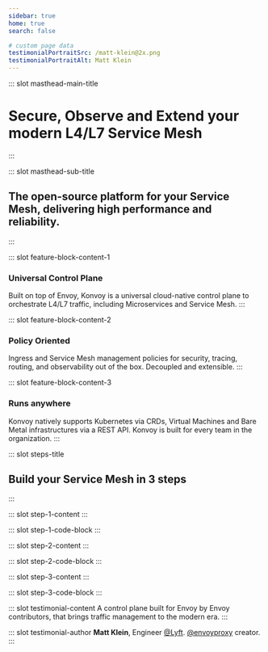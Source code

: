 ```yaml
---
sidebar: true
home: true
search: false

# custom page data
testimonialPortraitSrc: /matt-klein@2x.png
testimonialPortraitAlt: Matt Klein
---
```


<!-- page masthead -->

::: slot masthead-main-title
# Secure, Observe and Extend your modern L4/L7 Service Mesh
:::

::: slot masthead-sub-title
## The open-source platform for your Service Mesh, delivering high performance and reliability.
:::

<!-- feature blocks -->

::: slot feature-block-content-1
<inline-svg width="50" height="50" src="/icons/icon-universal-control-plane.svg"/>
### Universal Control Plane
Built on top of Envoy, Konvoy is a universal cloud-native control plane to
orchestrate L4/L7 traffic, including Microservices and Service Mesh.
:::

::: slot feature-block-content-2
<inline-svg width="50" height="50" src="/icons/icon-api-gateway.svg"/>
### Policy Oriented
Ingress and Service Mesh management policies for security, tracing, 
routing, and observability out of the box. Decoupled and extensible.
:::

::: slot feature-block-content-3
<inline-svg width="50" height="50" src="/icons/icon-platform-agnostic.svg"/>
### Runs anywhere
Konvoy natively supports Kubernetes via CRDs, Virtual Machines and Bare Metal 
infrastructures via a REST API. Konvoy is built for every team in the organization.
:::

<!-- steps -->

::: slot steps-title
## Build your Service Mesh in 3 steps
:::

::: slot step-1-content
:::

::: slot step-1-code-block
:::

::: slot step-2-content
:::

::: slot step-2-code-block
:::

::: slot step-3-content
:::

::: slot step-3-code-block
:::


<!-- testimonial -->

::: slot testimonial-content
A control plane built for Envoy by Envoy contributors, that brings traffic management
to the modern era.
:::

::: slot testimonial-author
**Matt Klein**,
Engineer [@Lyft](https://twitter.com/Lyft). [@envoyproxy](https://twitter.com/envoyproxy) creator.
:::